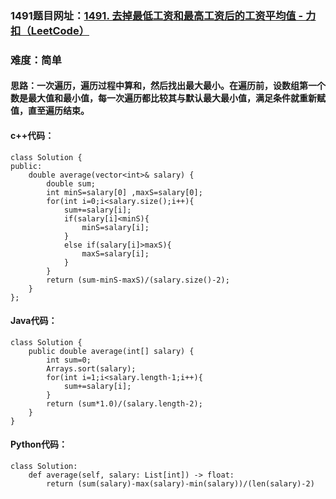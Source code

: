 ### 1491题目网址：[1491. 去掉最低工资和最高工资后的工资平均值 - 力扣（LeetCode）](https://leetcode.cn/problems/average-salary-excluding-the-minimum-and-maximum-salary/description/)

### 难度：简单

#### 思路：一次遍历，遍历过程中算和，然后找出最大最小。在遍历前，设数组第一个数是最大值和最小值，每一次遍历都比较其与默认最大最小值，满足条件就重新赋值，直至遍历结束。

#### c++代码：
```
class Solution {
public:
    double average(vector<int>& salary) {
        double sum;
        int minS=salary[0] ,maxS=salary[0];
        for(int i=0;i<salary.size();i++){
            sum+=salary[i];
            if(salary[i]<minS){
                minS=salary[i];
            }
            else if(salary[i]>maxS){
                maxS=salary[i];
            }
        }
        return (sum-minS-maxS)/(salary.size()-2);
    }
};
```
#### Java代码：
```
class Solution {
    public double average(int[] salary) {
        int sum=0;
        Arrays.sort(salary);
        for(int i=1;i<salary.length-1;i++){
            sum+=salary[i];
        }
        return (sum*1.0)/(salary.length-2);
    }
}
```
#### Python代码：
```
class Solution:
    def average(self, salary: List[int]) -> float:
        return (sum(salary)-max(salary)-min(salary))/(len(salary)-2)
```
